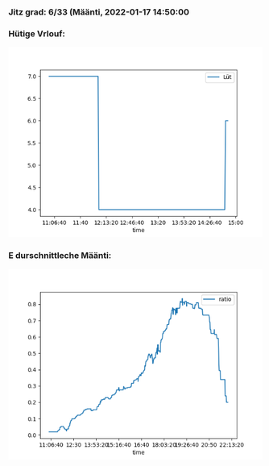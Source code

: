 ### Jitz grad: 6/33 (Määnti, 2022-01-17 14:50:00

### Hütige Vrlouf:
![Graph](Today.png)

### E durschnittleche Määnti:
![Graph](Määnti.png)